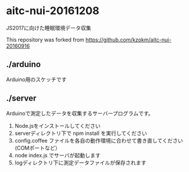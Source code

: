# aitc-nui-20161208
JS2017に向けた睡眠環境データ収集

This repository was forked from https://github.com/kzokm/aitc-nui-20160916

## ./arduino
Arduino用のスケッチです

## ./server
Arduinoで測定したデータを収集するサーバープログラムです。

1. Node.jsをインストールしてください
2. serverディレクトリ下で npm install を実行してください
3. config.coffee ファイルを各自の動作環境に合わせて書き直してください(COMポートなど）
4. node index.js でサーバが起動します
5. logディレクトリ下に測定データファイルが保存されます
